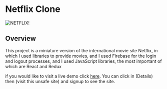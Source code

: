 # Netflix Clone

![NETFLIX!](https://k.top4top.io/p_2630i3u581.png)

## Overview

This project is a miniature version of the international movie site Netflix, in which I used libraries to provide movies, and I used Firebase for the login and logout processes, and I used JavaScript libraries, the most important of which are React and Redux

if you would like to visit a live demo click [here](https://netflix-clone-23aac.web.app/).
You can click in (Details) then (visit this unsafe site) and signup to see the site.
